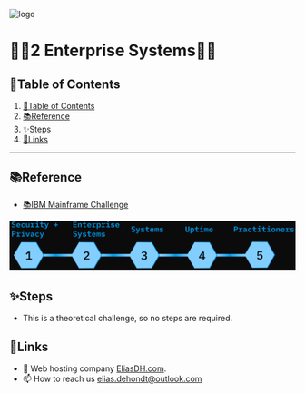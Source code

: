 ![logo](https://eliasdh.com/assets/media/images/logo-github.png)
# 💙🤍2 Enterprise Systems🤍💙

## 📘Table of Contents

1. [📘Table of Contents](#📘table-of-contents)
2. [📚Reference](#📚reference)
3. [✨Steps](#✨steps)
4. [🔗Links](#🔗links)

---

## 📚Reference

- [📚IBM Mainframe Challenge](https://ibmzxplore-static.s3.eu-gb.cloud-object-storage.appdomain.cloud/Enterprise%20Systems.pdf)

![IBM Concepts](/Images/IBM-Concepts.png)

## ✨Steps

- This is a theoretical challenge, so no steps are required.

## 🔗Links
- 👯 Web hosting company [EliasDH.com](https://eliasdh.com).
- 📫 How to reach us elias.dehondt@outlook.com